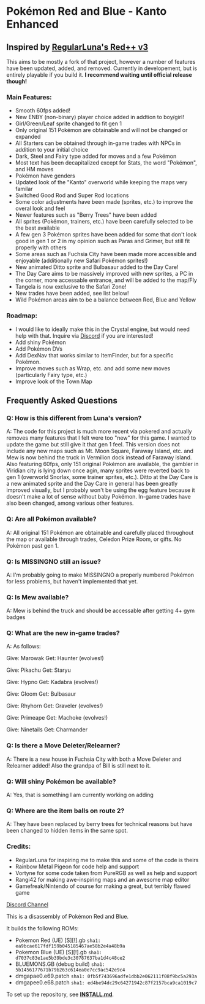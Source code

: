 # Pokémon Red and Blue - Kanto Enhanced

## Inspired by [RegularLuna's Red++ v3](https://github.com/JustRegularLuna/rpp-backup)
This aims to be mostly a fork of that project, however a number of features have been updated, added, and removed.
Currently in developement, but is entirely playable if you build it. 
**I recommend waiting until official release though!**

### Main Features:

* Smooth 60fps added!
* New ENBY (non-binary) player choice added in addtion to boy/girl!
* Girl/Green/Leaf sprite changed to fit gen 1
* Only original 151 Pokémon are obtainable and will not be changed or expanded
* All Starters can be obtained through in-game trades with NPCs in addition to your initial choice
* Dark, Steel and Fairy type added for moves and a few Pokémon
* Most text has been decapitalized except for Stats, the word "Pokémon", and HM moves
* Pokémon have genders
* Updated look of the "Kanto" overworld while keeping the maps very familar
* Switched Good Rod and Super Rod locations
* Some color adjustments have been made (sprites, etc.) to improve the overal look and feel
* Newer features such as "Berry Trees" have been added
* All sprites (Pokémon, trainers, etc.) have been carefully selected to be the best available
* A few gen 3 Pokémon sprites have been added for some that don't look good in gen 1 or 2 in my opinion such as Paras and Grimer, but still fit properly with others
* Some areas such as Fuchsia City have been made more accessible and enjoyable (additionally new Safari Pokémon sprites!)
* New animated Ditto sprite and Bulbasaur added to the Day Care!
* The Day Care aims to be massively improved with new sprites, a PC in the corner, more accessable entrance, and will be added to the map/Fly
* Tangela is now exclusive to the Safari Zone!
* New trades have been added, see list below!
* Wild Pokémon areas aim to be a balance between Red, Blue and Yellow

### Roadmap:

* I would like to ideally make this in the Crystal engine, but would need help with that. 
Inquire via [Discord](https://discord.gg/ENxcpewP) if you are interested!
* Add shiny Pokémon
* Add Pokémon DVs
* Add DexNav that works similar to ItemFinder, but for a specific Pokémon.
* Improve moves such as Wrap, etc. and add some new moves (particularly Fairy type, etc.)
* Improve look of the Town Map

## Frequently Asked Questions

### Q: How is this different from Luna's version?
A: The code for this project is much more recent via pokered and actually removes many features that I felt were too "new" for this game. I wanted to update the game but still give it that gen 1 feel. This version does not include any new maps such as Mt. Moon Square, Faraway Island, etc. and Mew is now behind the truck in Vermilion dock instead of Faraway island. Also featuring 60fps, only 151 original Pokémon are available, the gambler in Viridian city is lying down once agin, many sprites were reverted back to gen 1 (overworld Snorlax, some trainer sprites, etc.). Ditto at the Day Care is a new animated sprite and the Day Care in general has been greatly improved visually, but I probably won't be using the egg feature because it doesn't make a lot of sense without baby Pokémon. In-game trades have also been changed, among various other features.

### Q: Are all Pokémon available?
A: All original 151 Pokémon are obtainable and carefully placed throughout the map or available through trades, Celedon Prize Room, or gifts. No Pokémon past gen 1. 

### Q: Is MISSINGNO still an issue?
A: I'm probably going to make MISSINGNO a properly numbered Pokémon for less problems, but haven't implemented that yet.

### Q: Is Mew available?
A: Mew is behind the truck and should be accessable after getting 4+ gym badges

### Q: What are the new in-game trades?
A: As follows:

Give: Marowak 
Get: Haunter (evolves!)

Give: Pikachu 
Get: Staryu

Give: Hypno 
Get: Kadabra (evolves!)

Give: Gloom 
Get: Bulbasaur

Give: Rhyhorn 
Get: Graveler (evolves!)

Give: Primeape 
Get: Machoke (evolves!)

Give: Ninetails 
Get: Charmander

### Q: Is there a Move Deleter/Relearner?
A: There is a new house in Fuchsia City with both a Move Deleter and Relearner added! Also the grandpa of Bill is still next to it.

### Q: Will shiny Pokémon be available?
A: Yes, that is something I am currently working on adding

### Q: Where are the item balls on route 2?
A: They have been replaced by berry trees for technical reasons but have been changed to hidden items in the same spot.


### Credits:

* RegularLuna for inspiring me to make this and some of the code is theirs
* Rainbow Metal Pigeon for code help and support
* Vortyne for some code taken from PureRGB as well as help and support
* Rangi42 for making awe-inspiring maps and an awesome map editor
* Gamefreak/Nintendo of course for making a great, but terribly flawed game

[Discord Channel](https://discord.gg/ENxcpewP)

This is a disassembly of Pokémon Red and Blue.

It builds the following ROMs:

- Pokemon Red (UE) [S][!].gb `sha1: ea9bcae617fdf159b045185467ae58b2e4a48b9a`
- Pokemon Blue (UE) [S][!].gb `sha1: d7037c83e1ae5b39bde3c30787637ba1d4c48ce2`
- BLUEMONS.GB (debug build) `sha1: 5b1456177671b79b263c614ea0e7cc9ac542e9c4`
- dmgapae0.e69.patch `sha1: 0fb5f743696adfe1dbb2e062111f08f9bc5a293a`
- dmgapee0.e68.patch `sha1: ed4be94dc29c64271942c87f2157bca9ca1019c7`

To set up the repository, see [**INSTALL.md**](INSTALL.md).
